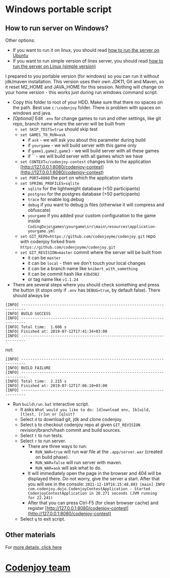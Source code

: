 Windows portable script
=======================

How to run server on Windows?
-----------------------------
Other options:
- If you want to run it on linux, you should read
[how to run the server on Ubuntu](https://github.com/codenjoyme/codenjoy-portable-linux.git#ubuntu-portable-script)
- If you want to run simple version of linex server, you should read 
[how to run the server on Linux (simple version)](https://github.com/codenjoyme/codenjoy-portable-linux-lite.git#linux-portable-script-simple-version)

I prepared to you portable version (for windows) so you can run it without
jdk/maven installation. This version uses their own JDK11, Git and Maven,
so it reset M2_HOME and JAVA_HOME for this session. Nothing will change on
your home version - this works just during run windows command script.
- Copy this folder to root of your HDD. Make sure that there no spaces on the path.
Best use `c:\codenjoy` folder. There is problem with spaces on windows and java.
- *[Optional]* Edit `.env` for change games to run and other settings,
like git repo, branch name where the server will be built from
  * `set SKIP_TESTS=true` should skip test
  * `set GAMES_TO_RUN=ask`
     * if `ask` - we will ask you about this parameter during build
     * if `yourgame` - we will build server with this game only
     * if `game1,game2,game3` - we will build server with all these games
     * if `` - we will build server with all games which we have
  * `set CONTEXT=/codenjoy-contest` changes link to the
    application [http://127.0.0.1:8080/codenjoy-contest](http://127.0.0.1:8080/codenjoy-contest)
  * `set PORT=8080` the port on which the application starts
  * `set SPRING_PROFILES=sqlite`
    * `sqlite` for the lightweight database (<50 participants)
    * `postgres` for the postgres database (>50 participants)
    * `trace` for enable log.debug
    * `debug` if you want to debug js files (otherwise it will compress and obfuscate)
    * `yourgame` if you added your custom configuration to the game inside `CodingDojo\games\yourgame\src\main\resources\application-yourgame.yml`
  * `set GIT_REPO=https://github.com/codenjoyme/codenjoy.git` repo with codenjoy forked from `https://github.com/codenjoyme/codenjoy.git`
  * `set GIT_REVISION=master` commit where the server will be built from
    * it can be `master`
    * it can be `local` - then we don't touch your local changes
    * it can be a branch name like `knibert_with_something`
    * it can be commit hash like `43bd382`
    * or tag name like `v1.1.24`
- There are several steps where you should check something and press the
button (it stops only if `.env` has `DEBUG=true`, by default false).
There should always be
```
[INFO] ------------------------------------------------------------------------
[INFO] BUILD SUCCESS
[INFO] ------------------------------------------------------------------------
[INFO] Total time:  1.606 s
[INFO] Finished at: 2019-07-12T17:41:34+03:00
[INFO] ------------------------------------------------------------------------
```
not:
```
[INFO] ------------------------------------------------------------------------
[INFO] BUILD FAILURE
[INFO] ------------------------------------------------------------------------
[INFO] Total time:  2.215 s
[INFO] Finished at: 2019-07-12T17:06:10+03:00
[INFO] ------------------------------------------------------------------------
```
- Run `build\run.bat` interactive script.
  * It asks `What would you like to do: [d]ownload env, [b]uild, [t]est, [r]un or [q]uit?`
  * Select `d` to download git, jdk and clone codenjoy.
  * Select `b` to checkout codenjoy repo at given `GIT_REVISION` revision/branch/hash commit and build sources.
  * Select `t` to run tests.
  * Select `r` to run server. 
    * There are three ways to run:
      * `RUN_WAR=true` will run war file at the `.app/server.war` (created on build phase).
      * `RUN_WAR=false` will run server with maven.
      * `RUN_WAR=ask` will ask what to do.
    * It will immediately open the
    page in the browser and 404 will be displayed there. Do not worry, give
    the server a start. After that you will see in the console: 
      ```2021-12-19T16:15:48.803 [main] INFO  com.codenjoy.dojo.CodenjoyContestApplication - Started CodenjoyContestApplication in 20.271 seconds (JVM running for 22.241)```
    * After that you can press Ctrl-F5 (for clean browser cache) and register
      [http://127.0.0.1:8080/codenjoy-contest](http://127.0.0.1:8080/codenjoy-contest)    
  * Select `q` to exit script.

Other materials
--------------
For [more details, click here](https://github.com/codenjoyme/codenjoy#codenjoy)

[Codenjoy team](http://codenjoy.com/portal/?page_id=51)
===========